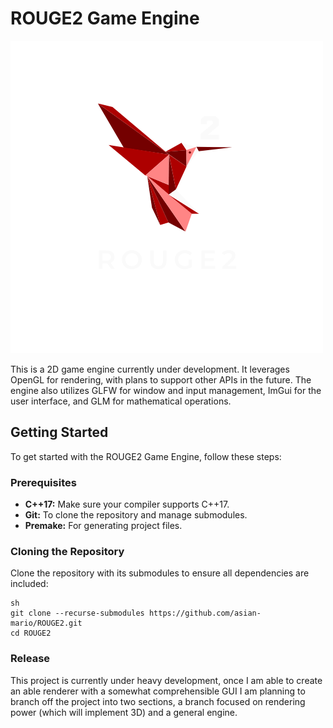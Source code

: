 
# ROUGE2 Game Engine

![ROUGE2](./img/ROUGE.png)

This is a 2D game engine currently under development. It leverages OpenGL for rendering, with plans to support other APIs in the future. The engine also utilizes GLFW for window and input management, ImGui for the user interface, and GLM for mathematical operations.

## Getting Started

To get started with the ROUGE2 Game Engine, follow these steps:

### Prerequisites

- **C++17:** Make sure your compiler supports C++17.
- **Git:** To clone the repository and manage submodules.
- **Premake:** For generating project files.

### Cloning the Repository

Clone the repository with its submodules to ensure all dependencies are included:

    sh
    git clone --recurse-submodules https://github.com/asian-mario/ROUGE2.git
    cd ROUGE2

### Release
This project is currently under heavy development, once I am able to create an able renderer with a somewhat comprehensible GUI I am planning to branch off the project into two sections, a branch focused on rendering power (which will implement 3D) and a general engine.